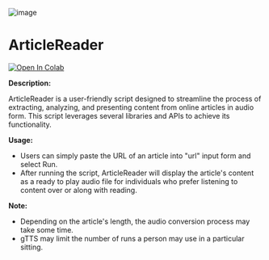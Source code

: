 ![image](https://github.com/philip-hawkins-git/ArticleReader/assets/142953236/95b22418-f75b-432b-ae2b-2f381f39c02a)
# **ArticleReader**

<p><a href="https://colab.research.google.com/drive/1uhYkzmnUS6pNI7znUPgQig9ExU5wnRG0?usp=sharing"><img src="https://colab.research.google.com/assets/colab-badge.svg" alt="Open In Colab"></a></p>

**Description:**

ArticleReader is a user-friendly script designed to streamline the process of extracting, analyzing, and presenting content from online articles in audio form. This script leverages several libraries and APIs to achieve its functionality. 

**Usage:**
- Users can simply paste the URL of an article into "url" input form and select Run.
- After running the script, ArticleReader will display the article's content as a ready to play audio file for individuals who prefer listening to content over or along with reading.

**Note:**
- Depending on the article's length, the audio conversion process may take some time.
- gTTS may limit the number of runs a person may use in a particular sitting.
